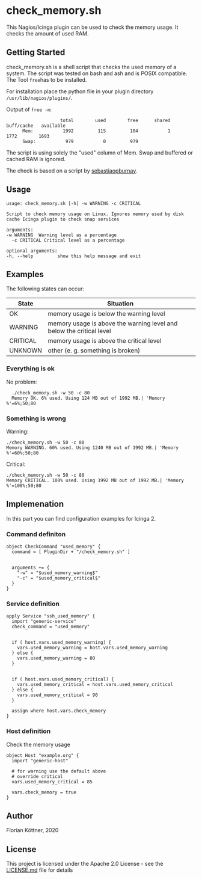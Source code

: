 # check_memory.sh
This Nagios/Icinga plugin can be used to check the memory usage. It checks the amount of used RAM.

## Getting Started

check_memory.sh is a shell script that checks the used memory of a system. The script was tested on bash and ash and is POSIX compatible. The Tool `free`has to be installed.

For installation place the python file in your plugin directory `/usr/lib/nagios/plugins/`.


Output of `free -m`:

                        total        used        free      shared  buff/cache   available
          Mem:           1992         115         104           1        1772        1693
          Swap:           979           0         979


The script is using solely the "used" column of Mem. Swap and buffered or cached RAM is ignored.

The check is based on a script by [sebastiaopburnay](https://exchange.nagios.org/directory/Plugins/Operating-Systems/Linux/check_memory-2Esh/details).

## Usage

    usage: check_memory.sh [-h] -w WARNING -c CRITICAL

    Script to check memory usage on Linux. Ignores memory used by disk cache Icinga plugin to check snap services

    arguments:
    -w WARNING  Warning level as a percentage
	  -c CRITICAL Critical level as a percentage

    optional arguments:
    -h, --help         show this help message and exit

## Examples

The following states can occur:

| State    | Situation                                                            |
| -------- | -------------------------------------------------------------------- |
| OK       | memory usage is below the warning level                              |
| WARNING  | memory usage is above the warning level and below the critical level |
| CRITICAL | memory usage is above the critical level                             |
| UNKNOWN  | other (e. g. something is broken)                                    |

### Everything is ok

No problem:

      ./check_memory.sh -w 50 -c 80
      Memory OK. 6% used. Using 124 MB out of 1992 MB.| 'Memory %'=6%;50;80

### Something is wrong


Warning:

    ./check_memory.sh -w 50 -c 80
    Memory WARNING. 60% used. Using 1240 MB out of 1992 MB.| 'Memory %'=60%;50;80
    
Critical:

    ./check_memory.sh -w 50 -c 80
    Memory CRITICAL. 100% used. Using 1992 MB out of 1992 MB.| 'Memory %'=100%;50;80
    
    
## Implemenation

In this part you can find configuration examples for Icinga 2.

### Command definiton


    object CheckCommand "used_memory" {
      command = [ PluginDir + "/check_memory.sh" ]


      arguments += {
        "-w" = "$used_memory_warning$"
        "-c" = "$used_memory_critical$"
      }
    }


### Service definition

    apply Service "ssh_used_memory" {
      import "generic-service"
      check_command = "used_memory"


      if ( host.vars.used_memory_warning) {
        vars.used_memory_warning = host.vars.used_memory_warning
      } else {
        vars.used_memory_warning = 80
      }


      if ( host.vars.used_memory_critical) {
        vars.used_memory_critical = host.vars.used_memory_critical
      } else {
        vars.used_memory_critical = 90
      }

      assign where host.vars.check_memory
    }

### Host definition

Check the memory usage

    object Host "example.org" {
      import "generic-host"

      # for warning use the default above
      # override critical
      vars.used_memory_critical = 85
   
      vars.check_memory = true
    }



## Author

Florian Köttner, 2020


## License

This project is licensed under the Apache 2.0 License - see the [LICENSE.md](LICENSE.md) file for details
